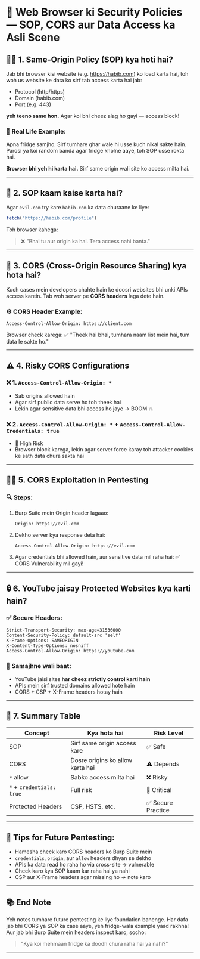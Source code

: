 # 🔐 Web Browser ki Security Policies — SOP, CORS aur Data Access ka Asli Scene

## 👨‍🏫 1. Same-Origin Policy (SOP) kya hoti hai?

Jab bhi browser kisi website (e.g. https://habib.com) ko load karta hai, toh woh us website ke data ko sirf tab access karta hai jab:
- Protocol (http/https)
- Domain (habib.com)
- Port (e.g. 443)

**yeh teeno same hon.** Agar koi bhi cheez alag ho gayi — access block!

### 🧊 Real Life Example:
Apna fridge samjho. Sirf tumhare ghar wale hi usse kuch nikal sakte hain.  
Parosi ya koi random banda agar fridge kholne aaye, toh SOP usse rokta hai.

**Browser bhi yeh hi karta hai.** Sirf same origin wali site ko access milta hai.

---

## 🧪 2. SOP kaam kaise karta hai?

Agar `evil.com` try kare `habib.com` ka data churaane ke liye:

```js
fetch("https://habib.com/profile")
````

Toh browser kahega:

> ❌ "Bhai tu aur origin ka hai. Tera access nahi banta."

---

## 🚧 3. CORS (Cross-Origin Resource Sharing) kya hota hai?

Kuch cases mein developers chahte hain ke doosri websites bhi unki APIs access karein.
Tab woh server pe **CORS headers** laga dete hain.

### ⚙️ CORS Header Example:

```http
Access-Control-Allow-Origin: https://client.com
```

Browser check karega:
✅ "Theek hai bhai, tumhara naam list mein hai, tum data le sakte ho."

---

## ⚠️ 4. Risky CORS Configurations

### ❌ 1. `Access-Control-Allow-Origin: *`

* Sab origins allowed hain
* Agar sirf public data serve ho toh theek hai
* Lekin agar sensitive data bhi access ho jaye → BOOM 💥

### ❌ 2. `Access-Control-Allow-Origin: *` + `Access-Control-Allow-Credentials: true`

* 🚨 High Risk
* Browser block karega, lekin agar server force karay toh attacker cookies ke sath data chura sakta hai

---

## 🕵️‍♂️ 5. CORS Exploitation in Pentesting

### 🔍 Steps:

1. Burp Suite mein Origin header lagaao:

   ```http
   Origin: https://evil.com
   ```
2. Dekho server kya response deta hai:

   ```http
   Access-Control-Allow-Origin: https://evil.com
   ```
3. Agar credentials bhi allowed hain, aur sensitive data mil raha hai:
   ✅ CORS Vulnerability mil gayi!

---

## 🔒 6. YouTube jaisay Protected Websites kya karti hain?

### ✅ Secure Headers:

```http
Strict-Transport-Security: max-age=31536000
Content-Security-Policy: default-src 'self'
X-Frame-Options: SAMEORIGIN
X-Content-Type-Options: nosniff
Access-Control-Allow-Origin: https://youtube.com
```

### 🧠 Samajhne wali baat:

* YouTube jaisi sites **har cheez strictly control karti hain**
* APIs mein sirf trusted domains allowed hote hain
* CORS + CSP + X-Frame headers hotay hain

---

## 🧾 7. Summary Table

| Concept                   | Kya hota hai                     | Risk Level        |
| ------------------------- | -------------------------------- | ----------------- |
| SOP                       | Sirf same origin access kare     | ✅ Safe            |
| CORS                      | Dosre origins ko allow karta hai | ⚠️ Depends        |
| `*` allow                 | Sabko access milta hai           | ❌ Risky           |
| `*` + `credentials: true` | Full risk                        | 🚨 Critical       |
| Protected Headers         | CSP, HSTS, etc.                  | ✅ Secure Practice |

---

## 📌 Tips for Future Pentesting:

* Hamesha check karo CORS headers ko Burp Suite mein
* `credentials`, `origin`, aur `allow` headers dhyan se dekho
* APIs ka data read ho raha ho via cross-site → vulnerable
* Check karo kya SOP kaam kar raha hai ya nahi
* CSP aur X-Frame headers agar missing ho → note karo

---

## 📚 End Note

Yeh notes tumhare future pentesting ke liye foundation banenge.
Har dafa jab bhi CORS ya SOP ka case aaye, yeh fridge-wala example yaad rakhna!
Aur jab bhi Burp Suite mein headers inspect karo, socho:

> "Kya koi mehmaan fridge ka doodh chura raha hai ya nahi?"

---
